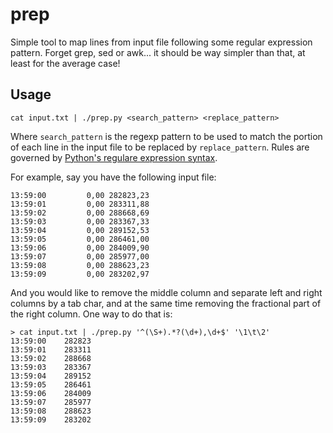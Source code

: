 
# prep

Simple tool to map lines from input file following some regular expression pattern. Forget grep, sed or awk... it should
be way simpler than that, at least for the average case!

## Usage

    cat input.txt | ./prep.py <search_pattern> <replace_pattern>

Where `search_pattern` is the regexp pattern to be used to match the portion of each line in the input file to be
replaced by `replace_pattern`. Rules are governed by
[Python's regulare expression syntax](https://docs.python.org/2/library/re.html#regular-expression-syntax).

For example, say you have the following input file:

    13:59:00         0,00 282823,23
    13:59:01         0,00 283311,88
    13:59:02         0,00 288668,69
    13:59:03         0,00 283367,33
    13:59:04         0,00 289152,53
    13:59:05         0,00 286461,00
    13:59:06         0,00 284009,90
    13:59:07         0,00 285977,00
    13:59:08         0,00 288623,23
    13:59:09         0,00 283202,97

And you would like to remove the middle column and separate left and right columns by a tab char, and at the same time
removing the fractional part of the right column. One way to do that is:

    > cat input.txt | ./prep.py '^(\S+).*?(\d+),\d+$' '\1\t\2'
    13:59:00	282823
    13:59:01	283311
    13:59:02	288668
    13:59:03	283367
    13:59:04	289152
    13:59:05	286461
    13:59:06	284009
    13:59:07	285977
    13:59:08	288623
    13:59:09	283202
